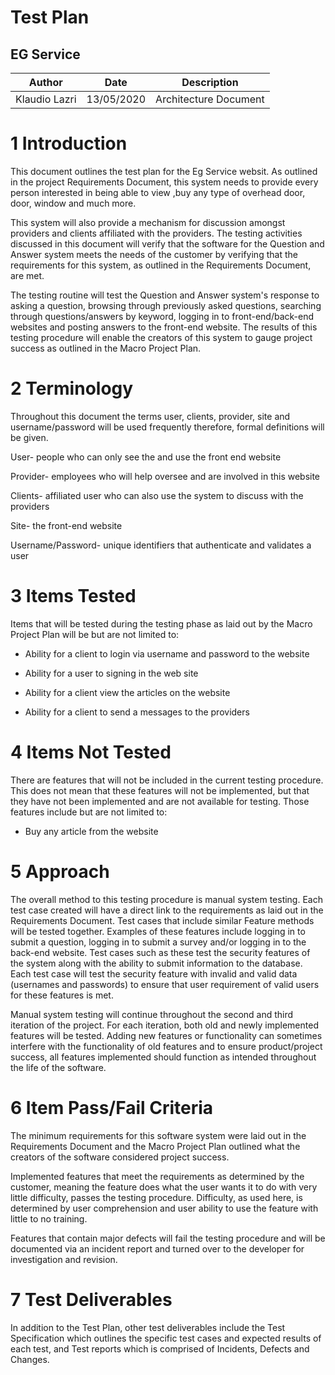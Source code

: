 # Test Plan

## EG Service

| Author | Date | Description |
| --- | --- | --- |
| Klaudio Lazri | 13/05/2020 | Architecture Document |
# 1 Introduction

This document outlines the test plan for the Eg Service websit. As outlined in the project Requirements Document, this system needs to provide every person interested in being able to view ,buy any type of overhead door, door, window and much more.

This system will also provide a mechanism for discussion amongst providers and clients affiliated with the providers. The testing activities discussed in this document will verify that the software for the Question and Answer system meets the needs of the customer by verifying that the requirements for this system, as outlined in the Requirements Document, are met.

The testing routine will test the Question and Answer system&#39;s response to asking a question, browsing through previously asked questions, searching through questions/answers by keyword, logging in to front-end/back-end websites and posting answers to the front-end website. The results of this testing procedure will enable the creators of this system to gauge project success as outlined in the Macro Project Plan.

# 2 Terminology

Throughout this document the terms user, clients, provider, site and username/password will be used frequently therefore, formal definitions will be given.

User- people who can only see the and use the front end website

Provider- employees who will help oversee and are involved in this website

Clients- affiliated user who can also use the system to discuss with the providers

Site- the front-end website

Username/Password- unique identifiers that authenticate and validates a user

# 3 Items Tested

Items that will be tested during the testing phase as laid out by the Macro Project Plan will be but are not limited to:

- Ability for a client to login via username and password to the website

- Ability for a user to signing in the web site

- Ability for a client view the articles on the website

- Ability for a client to send a messages to the providers

# 4 Items Not Tested

There are features that will not be included in the current testing procedure. This does not mean that these features will not be implemented, but that they have not been implemented and are not available for testing. Those features include but are not limited to:

- Buy any article from the website

# 5 Approach

The overall method to this testing procedure is manual system testing. Each test case created will have a direct link to the requirements as laid out in the Requirements Document. Test cases that include similar Feature methods will be tested together. Examples of these features include logging in to submit a question, logging in to submit a survey and/or logging in to the back-end website. Test cases such as these test the security features of the system along with the ability to submit information to the database. Each test case will test the security feature with invalid and valid data (usernames and passwords) to ensure that user requirement of valid users for these features is met.

Manual system testing will continue throughout the second and third iteration of the project. For each iteration, both old and newly implemented features will be tested. Adding new features or functionality can sometimes interfere with the functionality of old features and to ensure product/project success, all features implemented should function as intended throughout the life of the software.


# 6 Item Pass/Fail Criteria

The minimum requirements for this software system were laid out in the Requirements Document and the Macro Project Plan outlined what the creators of the software considered project success.

Implemented features that meet the requirements as determined by the customer, meaning the feature does what the user wants it to do with very little difficulty, passes the testing procedure. Difficulty, as used here, is determined by user comprehension and user ability to use the feature with little to no training.

Features that contain major defects will fail the testing procedure and will be documented via an incident report and turned over to the developer for investigation and revision.


# 7 Test Deliverables

In addition to the Test Plan, other test deliverables include the Test Specification which outlines the specific test cases and expected results of each test, and Test reports which is comprised of Incidents, Defects and Changes.


